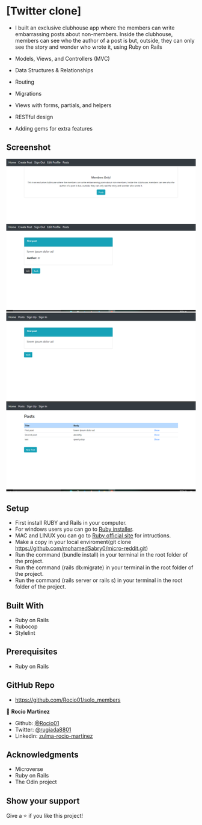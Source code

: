 # [Twitter clone]

-  I built an exclusive clubhouse app where the members can write embarrassing posts about non-members. Inside the clubhouse, members can see who the author of a post is but, outside, they can only see the story and wonder who wrote it, using Ruby on Rails

- Models, Views, and Controllers (MVC)
- Data Structures & Relationships
- Routing
- Migrations
- Views with forms, partials, and helpers
- RESTful design
- Adding gems for extra features

## Screenshot

![screenshot](img-1.PNG)
![screenshot](img-2.PNG)
![screenshot](img-3.PNG)
![screenshot](img-4.PNG)

 
## Setup

- First install RUBY and Rails in your computer.
- For windows users you can go to [Ruby installer](https://rubyinstaller.org/).
- MAC and LINUX you can go to [Ruby official site](https://www.ruby-lang.org/en/downloads/) for intructions.
- Make a copy in your local enviroment(git clone https://github.com/mohamedSabry0/micro-reddit.git)
- Run the command (bundle install) in your terminal in the root folder of the project.
- Run the command (rails db:migrate) in your terminal in the root folder of the project.
- Run the command (rails server or rails s) in your terminal in the root folder of the project.


## Built With

- Ruby on Rails
- Rubocop
- Stylelint


## Prerequisites

- Ruby on Rails

## GitHub Repo

-  https://github.com/Rocio01/solo_members



👤 **Rocio Martinez**

- Github: [@Rocio01](https://github.com/Rocio01)
- Twitter: [@rugiada8801](https://twitter.com/rugiada8801)
- Linkedin: [zulma-rocio-martinez](https://www.linkedin.com/in/zulma-rocio-martinez)


## Acknowledgments

- Microverse
- Ruby on Rails
- The Odin project



## Show your support

Give a ⭐️ if you like this project!


